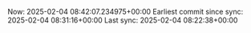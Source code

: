 Now: 2025-02-04 08:42:07.234975+00:00 Earliest commit since sync: 2025-02-04 08:31:16+00:00 Last sync: 2025-02-04 08:22:38+00:00
